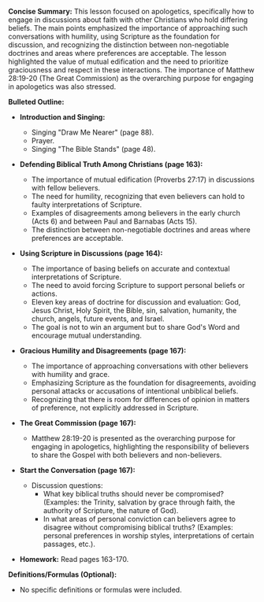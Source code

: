 **Concise Summary:** This lesson focused on apologetics, specifically how to engage in discussions about faith with other Christians who hold differing beliefs. The main points emphasized the importance of approaching such conversations with humility, using Scripture as the foundation for discussion, and recognizing the distinction between non-negotiable doctrines and areas where preferences are acceptable.  The lesson highlighted the value of mutual edification and the need to prioritize graciousness and respect in these interactions. The importance of  Matthew 28:19-20 (The Great Commission) as the overarching purpose for engaging in apologetics was also stressed.


**Bulleted Outline:**

* **Introduction and Singing:**
    * Singing "Draw Me Nearer" (page 88).
    * Prayer.
    * Singing "The Bible Stands" (page 48).

* **Defending Biblical Truth Among Christians (page 163):**
    * The importance of  mutual edification (Proverbs 27:17) in discussions with fellow believers.
    * The need for humility, recognizing that even believers can hold to faulty interpretations of Scripture.
    * Examples of disagreements among believers in the early church (Acts 6) and between Paul and Barnabas (Acts 15).
    * The distinction between non-negotiable doctrines and areas where preferences are acceptable.

* **Using Scripture in Discussions (page 164):**
    * The importance of basing beliefs on accurate and contextual interpretations of Scripture.
    * The need to avoid forcing Scripture to support personal beliefs or actions.
    * Eleven key areas of doctrine for discussion and evaluation: God, Jesus Christ, Holy Spirit, the Bible, sin, salvation, humanity, the church, angels, future events, and Israel.
    * The goal is not to win an argument but to share God's Word and encourage mutual understanding.


* **Gracious Humility and Disagreements (page 167):**
    * The importance of approaching conversations with other believers with humility and grace.
    * Emphasizing Scripture as the foundation for disagreements, avoiding personal attacks or accusations of intentional unbiblical beliefs.
    * Recognizing that there is room for differences of opinion in matters of preference, not explicitly addressed in Scripture.

* **The Great Commission (page 167):**
    * Matthew 28:19-20 is presented as the overarching purpose for engaging in apologetics, highlighting the responsibility of believers to share the Gospel with both believers and non-believers.

* **Start the Conversation (page 167):**
    * Discussion questions:
        * What key biblical truths should never be compromised? (Examples: the Trinity, salvation by grace through faith, the authority of Scripture, the nature of God).
        * In what areas of personal conviction can believers agree to disagree without compromising biblical truths? (Examples: personal preferences in worship styles, interpretations of certain passages, etc.).

* **Homework:** Read pages 163-170.


**Definitions/Formulas (Optional):**

* No specific definitions or formulas were included.

